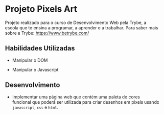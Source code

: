 # Projeto Pixels Art

Projeto realizado para o curso de Desenvolvimento Web pela Trybe, a escola que te ensina a programar, a aprender e a trabalhar. Para saber mais sobre a Trybe: https://www.betrybe.com/


## Habilidades Utilizadas

- Manipular o DOM

- Manipular o Javascript


## Desenvolvimento

- Implementar uma página web que contém uma paleta de cores funcional que poderá ser utilizada para criar desenhos em pixels usando `javascript`, `css` e `html`.

